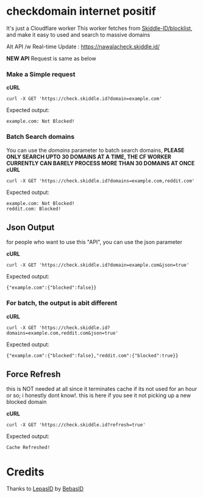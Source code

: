 # checkdomain internet positif
It's just a Cloudflare worker
This worker fetches from [Skiddle-ID/blocklist](https://github.com/Skiddle-ID/blocklist), and make it easy to used and search to massive domains

Alt API /w Real-time Update : https://nawalacheck.skiddle.id/

**NEW API** Request is same as below

### Make a Simple request
**cURL**
```
curl -X GET 'https://check.skiddle.id?domain=example.com'
```

Expected output:
```
example.com: Not Blocked!
```

### Batch Search domains
You can use the *domains* parameter to batch search domains, **PLEASE ONLY SEARCH UPTO 30 DOMAINS AT A TIME, THE CF WORKER CURRENTLY CAN BARELY PROCESS MORE THAN 30 DOMAINS AT ONCE**
**cURL**
```
curl -X GET 'https://check.skiddle.id?domains=example.com,reddit.com'
```

Expected output:
```
example.com: Not Blocked!
reddit.com: Blocked!
```

## Json Output
for people who want to use this "API", you can use the json parameter

**cURL**
```
curl -X GET 'https://check.skiddle.id?domain=example.com&json=true'
```

Expected output:
```
{"example.com":{"blocked":false}}
```

### For batch, the output is abit different

**cURL**
```
curl -X GET 'https://check.skiddle.id?domains=example.com,reddit.com&json=true'
```

Expected output:
```
{"example.com":{"blocked":false},"reddit.com":{"blocked":true}}
```

## Force Refresh
this is NOT needed at all since it terminates cache if its not used for an hour or so; i honestly dont know!. this is here if you see it not picking up a new blocked domain

**cURL**
```
curl -X GET 'https://check.skiddle.id?refresh=true'
```

Expected output:
```
Cache Refreshed!
```

# Credits
Thanks to [LepasID](https://github.com/lepasid) by [BebasID](https://github.com/bebasid)
